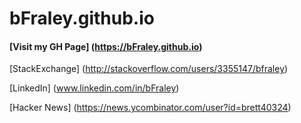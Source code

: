# bFraley.github.io
#### [Visit my GH Page] (https://bFraley.github.io)

[StackExchange] (http://stackoverflow.com/users/3355147/bfraley)

[LinkedIn] (www.linkedin.com/in/bFraley)

[Hacker News] (https://news.ycombinator.com/user?id=brett40324)
